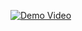 [![Demo Video](https://img.youtube.com/vi/Pn0XD6NLI7M/0.jpg)](https://www.youtube.com/watch?v=Pn0XD6NLI7M)
